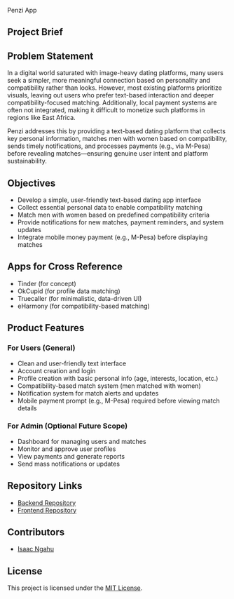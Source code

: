 Penzi App

## Project Brief

## Problem Statement
In a digital world saturated with image-heavy dating platforms, many users seek a simpler, more meaningful connection based on personality and compatibility rather than looks. However, most existing platforms prioritize visuals, leaving out users who prefer text-based interaction and deeper compatibility-focused matching. Additionally, local payment systems are often not integrated, making it difficult to monetize such platforms in regions like East Africa.

Penzi addresses this by providing a text-based dating platform that collects key personal information, matches men with women based on compatibility, sends timely notifications, and processes payments (e.g., via M-Pesa) before revealing matches—ensuring genuine user intent and platform sustainability.

## Objectives
- Develop a simple, user-friendly text-based dating app interface
- Collect essential personal data to enable compatibility matching
- Match men with women based on predefined compatibility criteria
- Provide notifications for new matches, payment reminders, and system updates
- Integrate mobile money payment (e.g., M-Pesa) before displaying matches

## Apps for Cross Reference
- Tinder (for concept)
- OkCupid (for profile data matching)
- Truecaller (for minimalistic, data-driven UI)
- eHarmony (for compatibility-based matching)

## Product Features
### For Users (General)
- Clean and user-friendly text interface
- Account creation and login
- Profile creation with basic personal info (age, interests, location, etc.)
- Compatibility-based match system (men matched with women)
- Notification system for match alerts and updates
- Mobile payment prompt (e.g., M-Pesa) required before viewing match details

### For Admin (Optional Future Scope)
- Dashboard for managing users and matches
- Monitor and approve user profiles
- View payments and generate reports
- Send mass notifications or updates


## Repository Links
- [Backend Repository](https://github.com/Isaac-Ngahu/penzi)
- [Frontend Repository](https://github.com/Isaac-Ngahu/penzi_full)

## Contributors
- [Isaac Ngahu](https://github.com/Isaac-Ngahu/)

## License
This project is licensed under the [MIT License](LICENSE).

